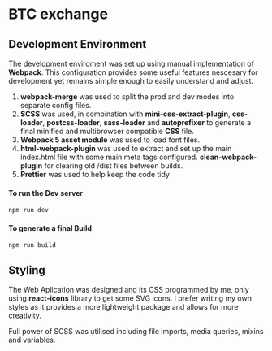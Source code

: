 # BTC exchange

## Development Environment

The development enviroment was set up using manual implementation of **Webpack**. This configuration provides some useful features nescesary for development yet remains simple enough to easily understand and adjust.

1. **webpack-merge** was used to split the prod and dev modes into separate config files.
2. **SCSS** was used, in combination with **mini-css-extract-plugin**, **css-loader**, **postcss-loader**, **sass-loader** and **autoprefixer** to generate a final minified and multibrowser compatible **CSS** file.
3. **Webpack 5 asset module** was used to load font files.
4. **html-webpack-plugin** was used to extract and set up the main index.html file with some main meta tags configured. **clean-webpack-plugin** for clearing old /dist files between builds.
5. **Prettier** was used to help keep the code tidy

#### To run the Dev server

```
npm run dev
```

#### To generate a final Build

```
npm run build
```

## Styling

The Web Aplication was designed and its CSS programmed by me, only using **react-icons** library to get some SVG icons. I prefer writing my own styles as it provides a more lightweight package and allows for more creativity.

Full power of SCSS was utilised including file imports, media queries, mixins and variables.
